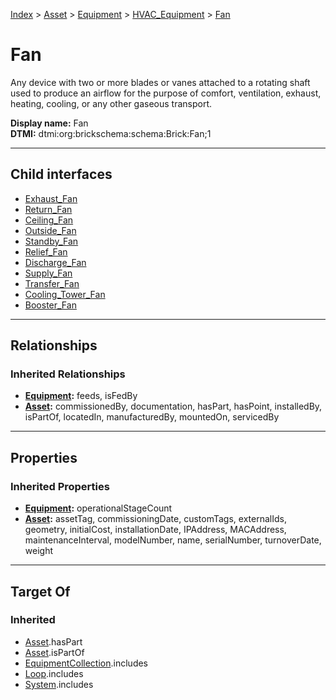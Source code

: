 [Index](../../../../index.md) > [Asset](../../../Asset.md) > [Equipment](../../Equipment.md) > [HVAC_Equipment](../HVAC_Equipment.md) > [Fan](#)
# Fan

Any device with two or more blades or vanes attached to a rotating shaft used to produce an airflow for the purpose of comfort, ventilation, exhaust, heating, cooling, or any other gaseous transport.


**Display name:** Fan<br />
**DTMI:** dtmi:org:brickschema:schema:Brick:Fan;1

---

## Child interfaces
* [Exhaust_Fan](Exhaust_Fan.md)
* [Return_Fan](Return_Fan.md)
* [Ceiling_Fan](Ceiling_Fan.md)
* [Outside_Fan](Outside_Fan.md)
* [Standby_Fan](Standby_Fan.md)
* [Relief_Fan](Relief_Fan.md)
* [Discharge_Fan](Discharge_Fan.md)
* [Supply_Fan](Supply_Fan.md)
* [Transfer_Fan](Transfer_Fan.md)
* [Cooling_Tower_Fan](Cooling_Tower_Fan.md)
* [Booster_Fan](Booster_Fan.md)

---

## Relationships

### Inherited Relationships
* **[Equipment](../../Equipment.md):** feeds, isFedBy
* **[Asset](../../../Asset.md):** commissionedBy, documentation, hasPart, hasPoint, installedBy, isPartOf, locatedIn, manufacturedBy, mountedOn, servicedBy

---

## Properties

### Inherited Properties
* **[Equipment](../../Equipment.md):** operationalStageCount
* **[Asset](../../../Asset.md):** assetTag, commissioningDate, customTags, externalIds, geometry, initialCost, installationDate, IPAddress, MACAddress, maintenanceInterval, modelNumber, name, serialNumber, turnoverDate, weight

---

## Target Of
### Inherited
* [Asset](../../../Asset.md).hasPart
* [Asset](../../../Asset.md).isPartOf
* [EquipmentCollection](../../../../Collection/EquipmentCollection.md).includes
* [Loop](../../../../Collection/Loop/Loop.md).includes
* [System](../../../../Collection/System/System.md).includes
